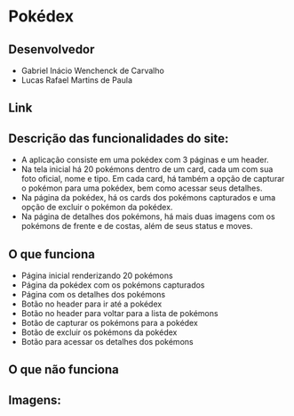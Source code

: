 # Pokédex

## Desenvolvedor

- Gabriel Inácio Wenchenck de Carvalho
- Lucas Rafael Martins de Paula

## Link

## Descrição das funcionalidades do site:

- A aplicação consiste em uma pokédex com 3 páginas e um header.
- Na tela inicial há 20 pokémons dentro de um card, cada um com sua foto oficial, nome e tipo. Em cada card, há também a opção de capturar o pokémon para uma pokédex, bem como acessar seus detalhes.
- Na página da pokédex, há os cards dos pokémons capturados e uma opção de excluir o pokémon da pokédex.
- Na página de detalhes dos pokémons, há mais duas imagens com os pokémons de frente e de costas, além de seus status e moves.

## O que funciona

- Página inicial renderizando 20 pokémons
- Página da pokédex com os pokémons capturados
- Página com os detalhes dos pokémons
- Botão no header para ir até a pokédex
- Botão no header para voltar para a lista de pokémons
- Botão de capturar os pokémons para a pokédex
- Botão de excluir os pokémons da pokédex
- Botão para acessar os detalhes dos pokémons

## O que não funciona

## Imagens:
